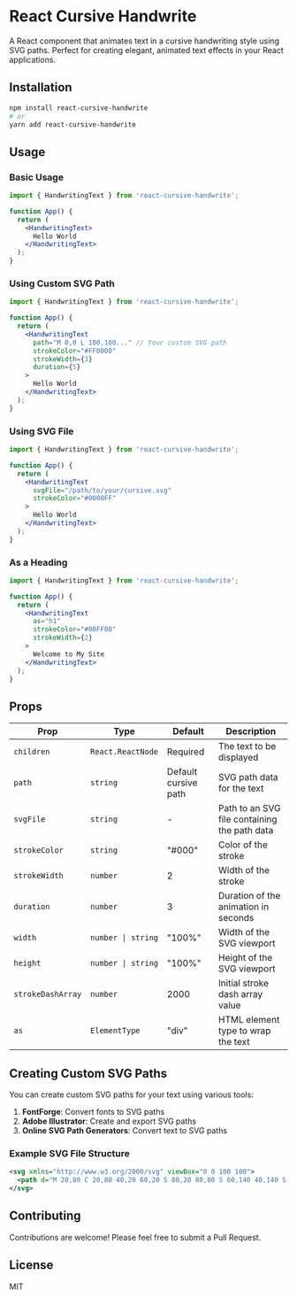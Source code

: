 # React Cursive Handwrite

A React component that animates text in a cursive handwriting style using SVG paths. Perfect for creating elegant, animated text effects in your React applications.

## Installation

```bash
npm install react-cursive-handwrite
# or
yarn add react-cursive-handwrite
```

## Usage

### Basic Usage

```jsx
import { HandwritingText } from 'react-cursive-handwrite';

function App() {
  return (
    <HandwritingText>
      Hello World
    </HandwritingText>
  );
}
```

### Using Custom SVG Path

```jsx
import { HandwritingText } from 'react-cursive-handwrite';

function App() {
  return (
    <HandwritingText 
      path="M 0,0 L 100,100..." // Your custom SVG path
      strokeColor="#FF0000"
      strokeWidth={3}
      duration={5}
    >
      Hello World
    </HandwritingText>
  );
}
```

### Using SVG File

```jsx
import { HandwritingText } from 'react-cursive-handwrite';

function App() {
  return (
    <HandwritingText 
      svgFile="/path/to/your/cursive.svg"
      strokeColor="#0000FF"
    >
      Hello World
    </HandwritingText>
  );
}
```

### As a Heading

```jsx
import { HandwritingText } from 'react-cursive-handwrite';

function App() {
  return (
    <HandwritingText 
      as="h1"
      strokeColor="#00FF00"
      strokeWidth={2}
    >
      Welcome to My Site
    </HandwritingText>
  );
}
```

## Props

| Prop | Type | Default | Description |
|------|------|---------|-------------|
| `children` | `React.ReactNode` | Required | The text to be displayed |
| `path` | `string` | Default cursive path | SVG path data for the text |
| `svgFile` | `string` | - | Path to an SVG file containing the path data |
| `strokeColor` | `string` | "#000" | Color of the stroke |
| `strokeWidth` | `number` | 2 | Width of the stroke |
| `duration` | `number` | 3 | Duration of the animation in seconds |
| `width` | `number \| string` | "100%" | Width of the SVG viewport |
| `height` | `number \| string` | "100%" | Height of the SVG viewport |
| `strokeDashArray` | `number` | 2000 | Initial stroke dash array value |
| `as` | `ElementType` | "div" | HTML element type to wrap the text |

## Creating Custom SVG Paths

You can create custom SVG paths for your text using various tools:

1. **FontForge**: Convert fonts to SVG paths
2. **Adobe Illustrator**: Create and export SVG paths
3. **Online SVG Path Generators**: Convert text to SVG paths

### Example SVG File Structure

```svg
<svg xmlns="http://www.w3.org/2000/svg" viewBox="0 0 100 100">
  <path d="M 20,80 C 20,80 40,20 60,20 S 80,20 80,80 S 60,140 40,140 S 20,140 20,80"/>
</svg>
```

## Contributing

Contributions are welcome! Please feel free to submit a Pull Request.

## License

MIT
